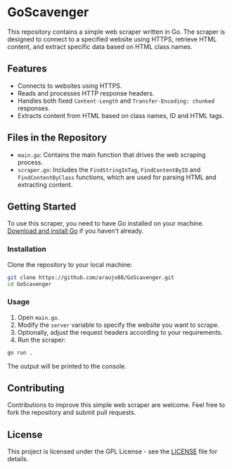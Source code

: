 # GoScavenger

This repository contains a simple web scraper written in Go. The scraper is designed to connect to a specified website using HTTPS, retrieve HTML content, and extract specific data based on HTML class names.

## Features

- Connects to websites using HTTPS.
- Reads and processes HTTP response headers.
- Handles both fixed `Content-Length` and `Transfer-Encoding: chunked` responses.
- Extracts content from HTML based on class names, ID and HTML tags.

## Files in the Repository

- `main.go`: Contains the main function that drives the web scraping process.
- `scraper.go`: Includes the `FindStringInTag`, `FindContentByID` and `FindContentByClass` functions, which are used for parsing HTML and extracting content.

## Getting Started

To use this scraper, you need to have Go installed on your machine. [Download and install Go](https://golang.org/dl/) if you haven't already.

### Installation

Clone the repository to your local machine:

```bash
git clone https://github.com/araujo88/GoScavenger.git
cd GoScavenger
```

### Usage

1. Open `main.go`.
2. Modify the `server` variable to specify the website you want to scrape.
3. Optionally, adjust the request headers according to your requirements.
4. Run the scraper:

```bash
go run .
```

The output will be printed to the console.

## Contributing

Contributions to improve this simple web scraper are welcome. Feel free to fork the repository and submit pull requests.

## License

This project is licensed under the GPL License - see the [LICENSE](LICENSE) file for details.
